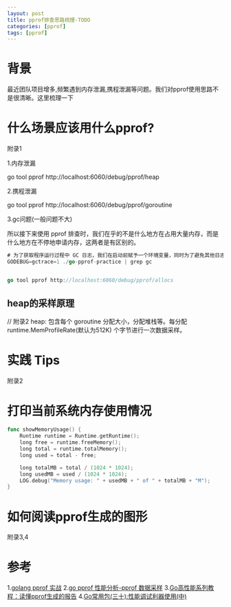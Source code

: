 ```yaml
---
layout: post
title: pprof排查思路梳理-TODO
categories: [pprof]
tags: [pprof]
---
```


# 背景
最近团队项目增多,频繁遇到内存泄漏,携程泄漏等问题。我们对pprof使用思路不是很清晰。这里梳理一下

# 什么场景应该用什么pprof?
附录1

1.内存泄漏

go tool pprof http://localhost:6060/debug/pprof/heap


2.携程泄漏

go tool pprof http://localhost:6060/debug/pprof/goroutine


3.gc问题(一般问题不大)

所以接下来使用 pprof 排查时，我们在乎的不是什么地方在占用大量内存，而是什么地方在不停地申请内存，这两者是有区别的。

```go
# 为了获取程序运行过程中 GC 日志，我们在启动前赋予一个环境变量，同时为了避免其他日志的干扰，使用 grep 筛选出 GC 日志查看：
GODEBUG=gctrace=1 ./go-pprof-practice | grep gc


go tool pprof http://localhost:6060/debug/pprof/allocs

```

## heap的采样原理
// 附录2
heap: 包含每个 goroutine 分配大小，分配堆栈等。每分配 runtime.MemProfileRate(默认为512K) 个字节进行一次数据采样。

# 实践 Tips
附录2

# 打印当前系统内存使用情况
```go
func showMemoryUsage() {
    Runtime runtime = Runtime.getRuntime();
    long free = runtime.freeMemory();
    long total = runtime.totalMemory();
    long used = total - free;

    long totalMB = total / (1024 * 1024);
    long usedMB = used / (1024 * 1024);
    LOG.debug("Memory usage: " + usedMB + " of " + totalMB + "M");
}
```

# 如何阅读pprof生成的图形
附录3,4

# 参考
1.[golang pprof 实战](https://blog.wolfogre.com/posts/go-ppof-practice/)
2.[go pprof 性能分析-pprof 数据采样](https://wudaijun.com/2018/04/go-pprof/)
3.[Go高性能系列教程：读懂pprof生成的报告](https://zhuanlan.zhihu.com/p/376191268)
4.[Go常用包(三十):性能调试利器使用(中)](https://liuqh.icu/2021/11/17/go/package/30-pprof-2)